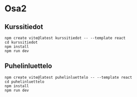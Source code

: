 
# Osa2

## Kurssitiedot

```
npm create vite@latest kurssitiedot -- --template react
cd kurssitiedot
npm install
npm run dev
```

## Puhelinluettelo

```
npm create vite@latest puhelinluettelo -- --template react
cd puhelinluettelo
npm install
npm run dev
```
